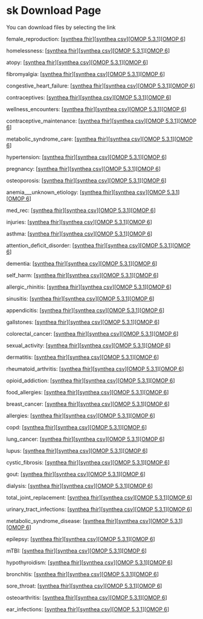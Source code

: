 # sk Download Page #
You can download files by selecting the link

female_reproduction: [[synthea fhir](https://github.com/science-automation/healthcare-europe-sample/raw/sk/sk/female_reproduction_synthea_fhir.zip)][[synthea csv](https://github.com/science-automation/healthcare-europe-sample/raw/sk/sk/female_reproduction_synthea_csv.zip)][[OMOP 5.3.1](https://github.com/science-automation/healthcare-europe-sample/raw/sk/sk/female_reproduction_omop_531.zip)][[OMOP 6](https://github.com/science-automation/healthcare-europe-sample/raw/sk/sk/female_reproduction_omop_6.zip)]

homelessness: [[synthea fhir](https://github.com/science-automation/healthcare-europe-sample/raw/sk/sk/homelessness_synthea_fhir.zip)][[synthea csv](https://github.com/science-automation/healthcare-europe-sample/raw/sk/sk/homelessness_synthea_csv.zip)][[OMOP 5.3.1](https://github.com/science-automation/healthcare-europe-sample/raw/sk/sk/homelessness_omop_531.zip)][[OMOP 6](https://github.com/science-automation/healthcare-europe-sample/raw/sk/sk/homelessness_omop_6.zip)]

atopy: [[synthea fhir](https://github.com/science-automation/healthcare-europe-sample/raw/sk/sk/atopy_synthea_fhir.zip)][[synthea csv](https://github.com/science-automation/healthcare-europe-sample/raw/sk/sk/atopy_synthea_csv.zip)][[OMOP 5.3.1](https://github.com/science-automation/healthcare-europe-sample/raw/sk/sk/atopy_omop_531.zip)][[OMOP 6](https://github.com/science-automation/healthcare-europe-sample/raw/sk/sk/atopy_omop_6.zip)]

fibromyalgia: [[synthea fhir](https://github.com/science-automation/healthcare-europe-sample/raw/sk/sk/fibromyalgia_synthea_fhir.zip)][[synthea csv](https://github.com/science-automation/healthcare-europe-sample/raw/sk/sk/fibromyalgia_synthea_csv.zip)][[OMOP 5.3.1](https://github.com/science-automation/healthcare-europe-sample/raw/sk/sk/fibromyalgia_omop_531.zip)][[OMOP 6](https://github.com/science-automation/healthcare-europe-sample/raw/sk/sk/fibromyalgia_omop_6.zip)]

congestive_heart_failure: [[synthea fhir](https://github.com/science-automation/healthcare-europe-sample/raw/sk/sk/congestive_heart_failure_synthea_fhir.zip)][[synthea csv](https://github.com/science-automation/healthcare-europe-sample/raw/sk/sk/congestive_heart_failure_synthea_csv.zip)][[OMOP 5.3.1](https://github.com/science-automation/healthcare-europe-sample/raw/sk/sk/congestive_heart_failure_omop_531.zip)][[OMOP 6](https://github.com/science-automation/healthcare-europe-sample/raw/sk/sk/congestive_heart_failure_omop_6.zip)]

contraceptives: [[synthea fhir](https://github.com/science-automation/healthcare-europe-sample/raw/sk/sk/contraceptives_synthea_fhir.zip)][[synthea csv](https://github.com/science-automation/healthcare-europe-sample/raw/sk/sk/contraceptives_synthea_csv.zip)][[OMOP 5.3.1](https://github.com/science-automation/healthcare-europe-sample/raw/sk/sk/contraceptives_omop_531.zip)][[OMOP 6](https://github.com/science-automation/healthcare-europe-sample/raw/sk/sk/contraceptives_omop_6.zip)]

wellness_encounters: [[synthea fhir](https://github.com/science-automation/healthcare-europe-sample/raw/sk/sk/wellness_encounters_synthea_fhir.zip)][[synthea csv](https://github.com/science-automation/healthcare-europe-sample/raw/sk/sk/wellness_encounters_synthea_csv.zip)][[OMOP 5.3.1](https://github.com/science-automation/healthcare-europe-sample/raw/sk/sk/wellness_encounters_omop_531.zip)][[OMOP 6](https://github.com/science-automation/healthcare-europe-sample/raw/sk/sk/wellness_encounters_omop_6.zip)]

contraceptive_maintenance: [[synthea fhir](https://github.com/science-automation/healthcare-europe-sample/raw/sk/sk/contraceptive_maintenance_synthea_fhir.zip)][[synthea csv](https://github.com/science-automation/healthcare-europe-sample/raw/sk/sk/contraceptive_maintenance_synthea_csv.zip)][[OMOP 5.3.1](https://github.com/science-automation/healthcare-europe-sample/raw/sk/sk/contraceptive_maintenance_omop_531.zip)][[OMOP 6](https://github.com/science-automation/healthcare-europe-sample/raw/sk/sk/contraceptive_maintenance_omop_6.zip)]

metabolic_syndrome_care: [[synthea fhir](https://github.com/science-automation/healthcare-europe-sample/raw/sk/sk/metabolic_syndrome_care_synthea_fhir.zip)][[synthea csv](https://github.com/science-automation/healthcare-europe-sample/raw/sk/sk/metabolic_syndrome_care_synthea_csv.zip)][[OMOP 5.3.1](https://github.com/science-automation/healthcare-europe-sample/raw/sk/sk/metabolic_syndrome_care_omop_531.zip)][[OMOP 6](https://github.com/science-automation/healthcare-europe-sample/raw/sk/sk/metabolic_syndrome_care_omop_6.zip)]

hypertension: [[synthea fhir](https://github.com/science-automation/healthcare-europe-sample/raw/sk/sk/hypertension_synthea_fhir.zip)][[synthea csv](https://github.com/science-automation/healthcare-europe-sample/raw/sk/sk/hypertension_synthea_csv.zip)][[OMOP 5.3.1](https://github.com/science-automation/healthcare-europe-sample/raw/sk/sk/hypertension_omop_531.zip)][[OMOP 6](https://github.com/science-automation/healthcare-europe-sample/raw/sk/sk/hypertension_omop_6.zip)]

pregnancy: [[synthea fhir](https://github.com/science-automation/healthcare-europe-sample/raw/sk/sk/pregnancy_synthea_fhir.zip)][[synthea csv](https://github.com/science-automation/healthcare-europe-sample/raw/sk/sk/pregnancy_synthea_csv.zip)][[OMOP 5.3.1](https://github.com/science-automation/healthcare-europe-sample/raw/sk/sk/pregnancy_omop_531.zip)][[OMOP 6](https://github.com/science-automation/healthcare-europe-sample/raw/sk/sk/pregnancy_omop_6.zip)]

osteoporosis: [[synthea fhir](https://github.com/science-automation/healthcare-europe-sample/raw/sk/sk/osteoporosis_synthea_fhir.zip)][[synthea csv](https://github.com/science-automation/healthcare-europe-sample/raw/sk/sk/osteoporosis_synthea_csv.zip)][[OMOP 5.3.1](https://github.com/science-automation/healthcare-europe-sample/raw/sk/sk/osteoporosis_omop_531.zip)][[OMOP 6](https://github.com/science-automation/healthcare-europe-sample/raw/sk/sk/osteoporosis_omop_6.zip)]

anemia___unknown_etiology: [[synthea fhir](https://github.com/science-automation/healthcare-europe-sample/raw/sk/sk/anemia___unknown_etiology_synthea_fhir.zip)][[synthea csv](https://github.com/science-automation/healthcare-europe-sample/raw/sk/sk/anemia___unknown_etiology_synthea_csv.zip)][[OMOP 5.3.1](https://github.com/science-automation/healthcare-europe-sample/raw/sk/sk/anemia___unknown_etiology_omop_531.zip)][[OMOP 6](https://github.com/science-automation/healthcare-europe-sample/raw/sk/sk/anemia___unknown_etiology_omop_6.zip)]

med_rec: [[synthea fhir](https://github.com/science-automation/healthcare-europe-sample/raw/sk/sk/med_rec_synthea_fhir.zip)][[synthea csv](https://github.com/science-automation/healthcare-europe-sample/raw/sk/sk/med_rec_synthea_csv.zip)][[OMOP 5.3.1](https://github.com/science-automation/healthcare-europe-sample/raw/sk/sk/med_rec_omop_531.zip)][[OMOP 6](https://github.com/science-automation/healthcare-europe-sample/raw/sk/sk/med_rec_omop_6.zip)]

injuries: [[synthea fhir](https://github.com/science-automation/healthcare-europe-sample/raw/sk/sk/injuries_synthea_fhir.zip)][[synthea csv](https://github.com/science-automation/healthcare-europe-sample/raw/sk/sk/injuries_synthea_csv.zip)][[OMOP 5.3.1](https://github.com/science-automation/healthcare-europe-sample/raw/sk/sk/injuries_omop_531.zip)][[OMOP 6](https://github.com/science-automation/healthcare-europe-sample/raw/sk/sk/injuries_omop_6.zip)]

asthma: [[synthea fhir](https://github.com/science-automation/healthcare-europe-sample/raw/sk/sk/asthma_synthea_fhir.zip)][[synthea csv](https://github.com/science-automation/healthcare-europe-sample/raw/sk/sk/asthma_synthea_csv.zip)][[OMOP 5.3.1](https://github.com/science-automation/healthcare-europe-sample/raw/sk/sk/asthma_omop_531.zip)][[OMOP 6](https://github.com/science-automation/healthcare-europe-sample/raw/sk/sk/asthma_omop_6.zip)]

attention_deficit_disorder: [[synthea fhir](https://github.com/science-automation/healthcare-europe-sample/raw/sk/sk/attention_deficit_disorder_synthea_fhir.zip)][[synthea csv](https://github.com/science-automation/healthcare-europe-sample/raw/sk/sk/attention_deficit_disorder_synthea_csv.zip)][[OMOP 5.3.1](https://github.com/science-automation/healthcare-europe-sample/raw/sk/sk/attention_deficit_disorder_omop_531.zip)][[OMOP 6](https://github.com/science-automation/healthcare-europe-sample/raw/sk/sk/attention_deficit_disorder_omop_6.zip)]

dementia: [[synthea fhir](https://github.com/science-automation/healthcare-europe-sample/raw/sk/sk/dementia_synthea_fhir.zip)][[synthea csv](https://github.com/science-automation/healthcare-europe-sample/raw/sk/sk/dementia_synthea_csv.zip)][[OMOP 5.3.1](https://github.com/science-automation/healthcare-europe-sample/raw/sk/sk/dementia_omop_531.zip)][[OMOP 6](https://github.com/science-automation/healthcare-europe-sample/raw/sk/sk/dementia_omop_6.zip)]

self_harm: [[synthea fhir](https://github.com/science-automation/healthcare-europe-sample/raw/sk/sk/self_harm_synthea_fhir.zip)][[synthea csv](https://github.com/science-automation/healthcare-europe-sample/raw/sk/sk/self_harm_synthea_csv.zip)][[OMOP 5.3.1](https://github.com/science-automation/healthcare-europe-sample/raw/sk/sk/self_harm_omop_531.zip)][[OMOP 6](https://github.com/science-automation/healthcare-europe-sample/raw/sk/sk/self_harm_omop_6.zip)]

allergic_rhinitis: [[synthea fhir](https://github.com/science-automation/healthcare-europe-sample/raw/sk/sk/allergic_rhinitis_synthea_fhir.zip)][[synthea csv](https://github.com/science-automation/healthcare-europe-sample/raw/sk/sk/allergic_rhinitis_synthea_csv.zip)][[OMOP 5.3.1](https://github.com/science-automation/healthcare-europe-sample/raw/sk/sk/allergic_rhinitis_omop_531.zip)][[OMOP 6](https://github.com/science-automation/healthcare-europe-sample/raw/sk/sk/allergic_rhinitis_omop_6.zip)]

sinusitis: [[synthea fhir](https://github.com/science-automation/healthcare-europe-sample/raw/sk/sk/sinusitis_synthea_fhir.zip)][[synthea csv](https://github.com/science-automation/healthcare-europe-sample/raw/sk/sk/sinusitis_synthea_csv.zip)][[OMOP 5.3.1](https://github.com/science-automation/healthcare-europe-sample/raw/sk/sk/sinusitis_omop_531.zip)][[OMOP 6](https://github.com/science-automation/healthcare-europe-sample/raw/sk/sk/sinusitis_omop_6.zip)]

appendicitis: [[synthea fhir](https://github.com/science-automation/healthcare-europe-sample/raw/sk/sk/appendicitis_synthea_fhir.zip)][[synthea csv](https://github.com/science-automation/healthcare-europe-sample/raw/sk/sk/appendicitis_synthea_csv.zip)][[OMOP 5.3.1](https://github.com/science-automation/healthcare-europe-sample/raw/sk/sk/appendicitis_omop_531.zip)][[OMOP 6](https://github.com/science-automation/healthcare-europe-sample/raw/sk/sk/appendicitis_omop_6.zip)]

gallstones: [[synthea fhir](https://github.com/science-automation/healthcare-europe-sample/raw/sk/sk/gallstones_synthea_fhir.zip)][[synthea csv](https://github.com/science-automation/healthcare-europe-sample/raw/sk/sk/gallstones_synthea_csv.zip)][[OMOP 5.3.1](https://github.com/science-automation/healthcare-europe-sample/raw/sk/sk/gallstones_omop_531.zip)][[OMOP 6](https://github.com/science-automation/healthcare-europe-sample/raw/sk/sk/gallstones_omop_6.zip)]

colorectal_cancer: [[synthea fhir](https://github.com/science-automation/healthcare-europe-sample/raw/sk/sk/colorectal_cancer_synthea_fhir.zip)][[synthea csv](https://github.com/science-automation/healthcare-europe-sample/raw/sk/sk/colorectal_cancer_synthea_csv.zip)][[OMOP 5.3.1](https://github.com/science-automation/healthcare-europe-sample/raw/sk/sk/colorectal_cancer_omop_531.zip)][[OMOP 6](https://github.com/science-automation/healthcare-europe-sample/raw/sk/sk/colorectal_cancer_omop_6.zip)]

sexual_activity: [[synthea fhir](https://github.com/science-automation/healthcare-europe-sample/raw/sk/sk/sexual_activity_synthea_fhir.zip)][[synthea csv](https://github.com/science-automation/healthcare-europe-sample/raw/sk/sk/sexual_activity_synthea_csv.zip)][[OMOP 5.3.1](https://github.com/science-automation/healthcare-europe-sample/raw/sk/sk/sexual_activity_omop_531.zip)][[OMOP 6](https://github.com/science-automation/healthcare-europe-sample/raw/sk/sk/sexual_activity_omop_6.zip)]

dermatitis: [[synthea fhir](https://github.com/science-automation/healthcare-europe-sample/raw/sk/sk/dermatitis_synthea_fhir.zip)][[synthea csv](https://github.com/science-automation/healthcare-europe-sample/raw/sk/sk/dermatitis_synthea_csv.zip)][[OMOP 5.3.1](https://github.com/science-automation/healthcare-europe-sample/raw/sk/sk/dermatitis_omop_531.zip)][[OMOP 6](https://github.com/science-automation/healthcare-europe-sample/raw/sk/sk/dermatitis_omop_6.zip)]

rheumatoid_arthritis: [[synthea fhir](https://github.com/science-automation/healthcare-europe-sample/raw/sk/sk/rheumatoid_arthritis_synthea_fhir.zip)][[synthea csv](https://github.com/science-automation/healthcare-europe-sample/raw/sk/sk/rheumatoid_arthritis_synthea_csv.zip)][[OMOP 5.3.1](https://github.com/science-automation/healthcare-europe-sample/raw/sk/sk/rheumatoid_arthritis_omop_531.zip)][[OMOP 6](https://github.com/science-automation/healthcare-europe-sample/raw/sk/sk/rheumatoid_arthritis_omop_6.zip)]

opioid_addiction: [[synthea fhir](https://github.com/science-automation/healthcare-europe-sample/raw/sk/sk/opioid_addiction_synthea_fhir.zip)][[synthea csv](https://github.com/science-automation/healthcare-europe-sample/raw/sk/sk/opioid_addiction_synthea_csv.zip)][[OMOP 5.3.1](https://github.com/science-automation/healthcare-europe-sample/raw/sk/sk/opioid_addiction_omop_531.zip)][[OMOP 6](https://github.com/science-automation/healthcare-europe-sample/raw/sk/sk/opioid_addiction_omop_6.zip)]

food_allergies: [[synthea fhir](https://github.com/science-automation/healthcare-europe-sample/raw/sk/sk/food_allergies_synthea_fhir.zip)][[synthea csv](https://github.com/science-automation/healthcare-europe-sample/raw/sk/sk/food_allergies_synthea_csv.zip)][[OMOP 5.3.1](https://github.com/science-automation/healthcare-europe-sample/raw/sk/sk/food_allergies_omop_531.zip)][[OMOP 6](https://github.com/science-automation/healthcare-europe-sample/raw/sk/sk/food_allergies_omop_6.zip)]

breast_cancer: [[synthea fhir](https://github.com/science-automation/healthcare-europe-sample/raw/sk/sk/breast_cancer_synthea_fhir.zip)][[synthea csv](https://github.com/science-automation/healthcare-europe-sample/raw/sk/sk/breast_cancer_synthea_csv.zip)][[OMOP 5.3.1](https://github.com/science-automation/healthcare-europe-sample/raw/sk/sk/breast_cancer_omop_531.zip)][[OMOP 6](https://github.com/science-automation/healthcare-europe-sample/raw/sk/sk/breast_cancer_omop_6.zip)]

allergies: [[synthea fhir](https://github.com/science-automation/healthcare-europe-sample/raw/sk/sk/allergies_synthea_fhir.zip)][[synthea csv](https://github.com/science-automation/healthcare-europe-sample/raw/sk/sk/allergies_synthea_csv.zip)][[OMOP 5.3.1](https://github.com/science-automation/healthcare-europe-sample/raw/sk/sk/allergies_omop_531.zip)][[OMOP 6](https://github.com/science-automation/healthcare-europe-sample/raw/sk/sk/allergies_omop_6.zip)]

copd: [[synthea fhir](https://github.com/science-automation/healthcare-europe-sample/raw/sk/sk/copd_synthea_fhir.zip)][[synthea csv](https://github.com/science-automation/healthcare-europe-sample/raw/sk/sk/copd_synthea_csv.zip)][[OMOP 5.3.1](https://github.com/science-automation/healthcare-europe-sample/raw/sk/sk/copd_omop_531.zip)][[OMOP 6](https://github.com/science-automation/healthcare-europe-sample/raw/sk/sk/copd_omop_6.zip)]

lung_cancer: [[synthea fhir](https://github.com/science-automation/healthcare-europe-sample/raw/sk/sk/lung_cancer_synthea_fhir.zip)][[synthea csv](https://github.com/science-automation/healthcare-europe-sample/raw/sk/sk/lung_cancer_synthea_csv.zip)][[OMOP 5.3.1](https://github.com/science-automation/healthcare-europe-sample/raw/sk/sk/lung_cancer_omop_531.zip)][[OMOP 6](https://github.com/science-automation/healthcare-europe-sample/raw/sk/sk/lung_cancer_omop_6.zip)]

lupus: [[synthea fhir](https://github.com/science-automation/healthcare-europe-sample/raw/sk/sk/lupus_synthea_fhir.zip)][[synthea csv](https://github.com/science-automation/healthcare-europe-sample/raw/sk/sk/lupus_synthea_csv.zip)][[OMOP 5.3.1](https://github.com/science-automation/healthcare-europe-sample/raw/sk/sk/lupus_omop_531.zip)][[OMOP 6](https://github.com/science-automation/healthcare-europe-sample/raw/sk/sk/lupus_omop_6.zip)]

cystic_fibrosis: [[synthea fhir](https://github.com/science-automation/healthcare-europe-sample/raw/sk/sk/cystic_fibrosis_synthea_fhir.zip)][[synthea csv](https://github.com/science-automation/healthcare-europe-sample/raw/sk/sk/cystic_fibrosis_synthea_csv.zip)][[OMOP 5.3.1](https://github.com/science-automation/healthcare-europe-sample/raw/sk/sk/cystic_fibrosis_omop_531.zip)][[OMOP 6](https://github.com/science-automation/healthcare-europe-sample/raw/sk/sk/cystic_fibrosis_omop_6.zip)]

gout: [[synthea fhir](https://github.com/science-automation/healthcare-europe-sample/raw/sk/sk/gout_synthea_fhir.zip)][[synthea csv](https://github.com/science-automation/healthcare-europe-sample/raw/sk/sk/gout_synthea_csv.zip)][[OMOP 5.3.1](https://github.com/science-automation/healthcare-europe-sample/raw/sk/sk/gout_omop_531.zip)][[OMOP 6](https://github.com/science-automation/healthcare-europe-sample/raw/sk/sk/gout_omop_6.zip)]

dialysis: [[synthea fhir](https://github.com/science-automation/healthcare-europe-sample/raw/sk/sk/dialysis_synthea_fhir.zip)][[synthea csv](https://github.com/science-automation/healthcare-europe-sample/raw/sk/sk/dialysis_synthea_csv.zip)][[OMOP 5.3.1](https://github.com/science-automation/healthcare-europe-sample/raw/sk/sk/dialysis_omop_531.zip)][[OMOP 6](https://github.com/science-automation/healthcare-europe-sample/raw/sk/sk/dialysis_omop_6.zip)]

total_joint_replacement: [[synthea fhir](https://github.com/science-automation/healthcare-europe-sample/raw/sk/sk/total_joint_replacement_synthea_fhir.zip)][[synthea csv](https://github.com/science-automation/healthcare-europe-sample/raw/sk/sk/total_joint_replacement_synthea_csv.zip)][[OMOP 5.3.1](https://github.com/science-automation/healthcare-europe-sample/raw/sk/sk/total_joint_replacement_omop_531.zip)][[OMOP 6](https://github.com/science-automation/healthcare-europe-sample/raw/sk/sk/total_joint_replacement_omop_6.zip)]

urinary_tract_infections: [[synthea fhir](https://github.com/science-automation/healthcare-europe-sample/raw/sk/sk/urinary_tract_infections_synthea_fhir.zip)][[synthea csv](https://github.com/science-automation/healthcare-europe-sample/raw/sk/sk/urinary_tract_infections_synthea_csv.zip)][[OMOP 5.3.1](https://github.com/science-automation/healthcare-europe-sample/raw/sk/sk/urinary_tract_infections_omop_531.zip)][[OMOP 6](https://github.com/science-automation/healthcare-europe-sample/raw/sk/sk/urinary_tract_infections_omop_6.zip)]

metabolic_syndrome_disease: [[synthea fhir](https://github.com/science-automation/healthcare-europe-sample/raw/sk/sk/metabolic_syndrome_disease_synthea_fhir.zip)][[synthea csv](https://github.com/science-automation/healthcare-europe-sample/raw/sk/sk/metabolic_syndrome_disease_synthea_csv.zip)][[OMOP 5.3.1](https://github.com/science-automation/healthcare-europe-sample/raw/sk/sk/metabolic_syndrome_disease_omop_531.zip)][[OMOP 6](https://github.com/science-automation/healthcare-europe-sample/raw/sk/sk/metabolic_syndrome_disease_omop_6.zip)]

epilepsy: [[synthea fhir](https://github.com/science-automation/healthcare-europe-sample/raw/sk/sk/epilepsy_synthea_fhir.zip)][[synthea csv](https://github.com/science-automation/healthcare-europe-sample/raw/sk/sk/epilepsy_synthea_csv.zip)][[OMOP 5.3.1](https://github.com/science-automation/healthcare-europe-sample/raw/sk/sk/epilepsy_omop_531.zip)][[OMOP 6](https://github.com/science-automation/healthcare-europe-sample/raw/sk/sk/epilepsy_omop_6.zip)]

mTBI: [[synthea fhir](https://github.com/science-automation/healthcare-europe-sample/raw/sk/sk/mTBI_synthea_fhir.zip)][[synthea csv](https://github.com/science-automation/healthcare-europe-sample/raw/sk/sk/mTBI_synthea_csv.zip)][[OMOP 5.3.1](https://github.com/science-automation/healthcare-europe-sample/raw/sk/sk/mTBI_omop_531.zip)][[OMOP 6](https://github.com/science-automation/healthcare-europe-sample/raw/sk/sk/mTBI_omop_6.zip)]

hypothyroidism: [[synthea fhir](https://github.com/science-automation/healthcare-europe-sample/raw/sk/sk/hypothyroidism_synthea_fhir.zip)][[synthea csv](https://github.com/science-automation/healthcare-europe-sample/raw/sk/sk/hypothyroidism_synthea_csv.zip)][[OMOP 5.3.1](https://github.com/science-automation/healthcare-europe-sample/raw/sk/sk/hypothyroidism_omop_531.zip)][[OMOP 6](https://github.com/science-automation/healthcare-europe-sample/raw/sk/sk/hypothyroidism_omop_6.zip)]

bronchitis: [[synthea fhir](https://github.com/science-automation/healthcare-europe-sample/raw/sk/sk/bronchitis_synthea_fhir.zip)][[synthea csv](https://github.com/science-automation/healthcare-europe-sample/raw/sk/sk/bronchitis_synthea_csv.zip)][[OMOP 5.3.1](https://github.com/science-automation/healthcare-europe-sample/raw/sk/sk/bronchitis_omop_531.zip)][[OMOP 6](https://github.com/science-automation/healthcare-europe-sample/raw/sk/sk/bronchitis_omop_6.zip)]

sore_throat: [[synthea fhir](https://github.com/science-automation/healthcare-europe-sample/raw/sk/sk/sore_throat_synthea_fhir.zip)][[synthea csv](https://github.com/science-automation/healthcare-europe-sample/raw/sk/sk/sore_throat_synthea_csv.zip)][[OMOP 5.3.1](https://github.com/science-automation/healthcare-europe-sample/raw/sk/sk/sore_throat_omop_531.zip)][[OMOP 6](https://github.com/science-automation/healthcare-europe-sample/raw/sk/sk/sore_throat_omop_6.zip)]

osteoarthritis: [[synthea fhir](https://github.com/science-automation/healthcare-europe-sample/raw/sk/sk/osteoarthritis_synthea_fhir.zip)][[synthea csv](https://github.com/science-automation/healthcare-europe-sample/raw/sk/sk/osteoarthritis_synthea_csv.zip)][[OMOP 5.3.1](https://github.com/science-automation/healthcare-europe-sample/raw/sk/sk/osteoarthritis_omop_531.zip)][[OMOP 6](https://github.com/science-automation/healthcare-europe-sample/raw/sk/sk/osteoarthritis_omop_6.zip)]

ear_infections: [[synthea fhir](https://github.com/science-automation/healthcare-europe-sample/raw/sk/sk/ear_infections_synthea_fhir.zip)][[synthea csv](https://github.com/science-automation/healthcare-europe-sample/raw/sk/sk/ear_infections_synthea_csv.zip)][[OMOP 5.3.1](https://github.com/science-automation/healthcare-europe-sample/raw/sk/sk/ear_infections_omop_531.zip)][[OMOP 6](https://github.com/science-automation/healthcare-europe-sample/raw/sk/sk/ear_infections_omop_6.zip)]

